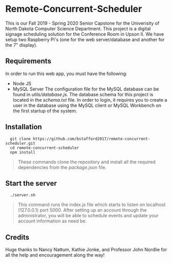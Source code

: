 # Remote-Concurrent-Scheduler
  This is our Fall 2019 - Spring 2020 Senior Capstone for the Univerisity of North Dakota Computer Science Department. This project is a digital signage scheduling solution for the Conference Room in Upson II. We have setup two Raspberry Pi's (one for the web server/database and another for the 7" display). 

## Requirements
 In order to run this web app, you must have the following:
 - Node JS
 - MySQL Server
  The configuration file for the MySQL database can be found in *utils/database.js*. The database schema for this project is located in the *schema.txt* file.
  In order to login, it requires you to create a user in the database using the MySQL client or MySQL Workbench on the first startup of the system.

## Installation
```
  git clone https://github.com/bstafford2017/remote-concurrent-scheduler.git
  cd remote-concurrent-scheduler
  npm install
```
> These commands clone the repository and install all the required dependencies from the *package.json* file.

## Start the server
```
  ./server.sh
```
> This command runs the index.js file which starts to listen on localhost (127.0.0.1) 
  port 5000. After setting up an account through the administrator, you will be able
  to schedule events and update your account information as need be.

## Credits
  Huge thanks to Nancy Nattum, Kathie Jonke, and Professor John Nordlie for 
  all the help and encouragement along the way!
